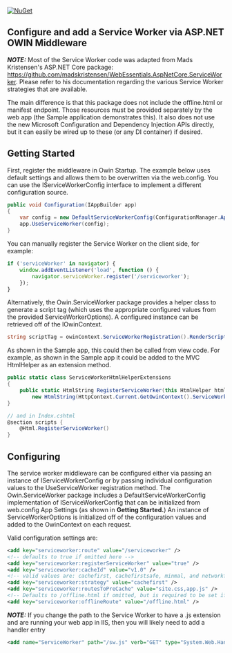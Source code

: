 [![NuGet](https://img.shields.io/nuget/v/W8lessLabs.Owin.ServiceWorker.svg)](https://www.nuget.org/packages/W8lessLabs.Owin.ServiceWorker/)

## Configure and add a Service Worker via ASP.NET OWIN Middleware

***NOTE:*** Most of the Service Worker code was adapted from Mads Kristensen's ASP.NET Core package: https://github.com/madskristensen/WebEssentials.AspNetCore.ServiceWorker.
Please refer to his documentation regarding the various Service Worker strategies that are available.

The main difference is that this package does not include the offline.html or manifest endpoint. Those resources must be provided separately by the web app (the Sample application demonstrates this). It also does not use the new Microsoft 
Configuration and Dependency Injection APIs directly, but it can easily be wired up to these (or any DI container) if desired.

## Getting Started

First, register the middleware in Owin Startup. The example below uses default settings and allows them to be overwritten via the web.config. You can use the IServiceWorkerConfig interface to implement a different configuration source.

```c#
public void Configuration(IAppBuilder app)
{
    var config = new DefaultServiceWorkerConfig(ConfigurationManager.AppSettings);
    app.UseServiceWorker(config);
}
```

You can manually register the Service Worker on the client side, for example:
```javascript
if ('serviceWorker' in navigator) {
    window.addEventListener('load', function () {
        navigator.serviceWorker.register('/serviceworker');
    });
}
```

Alternatively, the Owin.ServiceWorker package provides a helper class to generate a script tag (which uses the appropriate configured values from the provided ServiceWorkerOptions). 
A configured instance can be retrieved off of the IOwinContext.

```csharp
string scriptTag = owinContext.ServiceWorkerRegistration().RenderScriptTag();
```

As shown in the Sample app, this could then be called from view code. For example, as shown in the Sample app it could be added to the MVC HtmlHelper as an extension method.

```csharp
public static class ServiceWorkerHtmlHelperExtensions
{
    public static HtmlString RegisterServiceWorker(this HtmlHelper html) =>
        new HtmlString(HttpContext.Current.GetOwinContext().ServiceWorkerRegistration().RenderScriptTag());
}

// and in Index.cshtml
@section scripts {
    @Html.RegisterServiceWorker()
}
```

## Configuring

The service worker middleware can be configured either via passing an instance of IServiceWorkerConfig or by passing individual configuration values to the UseServiceWorker registration method. The Owin.ServiceWorker package includes a DefaultServiceWorkerConfig implementation of IServiceWorkerConfig that can be initialized from web.config App Settings (as shown in **Getting Started.**) An instance of ServiceWorkerOptions is initialized off of the configuration values and added to the OwinContext on each request.

Valid configuration settings are:
```xml
<add key="serviceworker:route" value="/serviceworker" />
<!-- defaults to true if omitted here -->
<add key="serviceworker:registerServiceWorker" value="true" />
<add key="serviceworker:cacheId" value="v1.0" />
<!-- valid values are: cachefirst, cachefirstsafe, minmal, and networkfirst. Defaults to cachefirstsafe if omitted -->
<add key="serviceworker:strategy" value="cachefirst" />
<add key="serviceworker:routesToPreCache" value="site.css,app.js" />
<!-- Defaults to /offline.html if omitted, but is required to be set if different than /offline.html -->
<add key="serviceworker:offlineRoute" value="/offline.html" />
```

***NOTE:*** If you change the path to the Service Worker to have a .js extension and are running your web app in IIS, then you will likely need to add a handler entry 
```xml
<add name="ServiceWorker" path="/sw.js" verb="GET" type="System.Web.Handlers.TransferRequestHandler" preCondition="integratedMode,runtimeVersionv4.0" />
```
